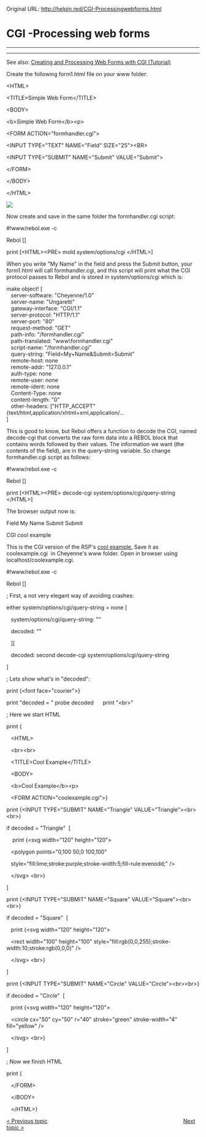Original URL: <http://helpin.red/CGI-Processingwebforms.html>

# CGI -Processing web forms

* * *

* * *

See also: [Creating and Processing Web Forms with CGI (Tutorial)](http://www.rebol.com/docs/cgi2.html)

Create the following form1.html file on your www folder:

&lt;HTML&gt;

&lt;TITLE&gt;Simple Web Form&lt;/TITLE&gt;

&lt;BODY&gt;

&lt;b&gt;Simple Web Form&lt;/b&gt;&lt;p&gt;

&lt;FORM ACTION="formhandler.cgi"&gt;

&lt;INPUT TYPE="TEXT" NAME="Field" SIZE="25"&gt;&lt;BR&gt;

&lt;INPUT TYPE="SUBMIT" NAME="Submit" VALUE="Submit"&gt;

&lt;/FORM&gt;

&lt;/BODY&gt;

&lt;/HTML&gt;

![](http://helpin.red/lib/NewItem253.png)

Now create and save in the same folder the formhandler.cgi script:

#!www/rebol.exe -c

Rebol \[]

print \[&lt;HTML&gt;&lt;PRE&gt; mold system/options/cgi &lt;/HTML&gt;]

When you write "My Name" in the field and press the Submit button, your form1.html will call formhandler.cgi, and this script will print what the CGI protocol passes to Rebol and is stored in system/options/cgi which is:

make object! [  
   server-software: "Cheyenne/1.0"  
   server-name: "Ungaretti"  
   gateway-interface: "CGI/1.1"  
   server-protocol: "HTTP/1.1"  
   server-port: "80"  
   request-method: "GET"  
   path-info: "/formhandler.cgi"  
   path-translated: "www\\formhandler.cgi"  
   script-name: "/formhandler.cgi"  
   query-string: "Field=My+Name&amp;Submit=Submit"  
   remote-host: none  
   remote-addr: "127.0.0.1"  
   auth-type: none  
   remote-user: none  
   remote-ident: none  
   Content-Type: none  
   content-length: "0"  
   other-headers: ["HTTP\_ACCEPT" {text/html,application/xhtml+xml,application/...  
]

This is good to know, but Rebol offers a function to decode the CGI, named decode-cgi that converts the raw form data into a REBOL block that contains words followed by their values. The information we want (the contents of the field), are in the query-string variable. So change formhandler.cgi script as follows:

#!www/rebol.exe -c

Rebol \[]

print \[&lt;HTML&gt;&lt;PRE&gt; decode-cgi system/options/cgi/query-string &lt;/HTML&gt;]

The browser output now is:

Field My Name Submit Submit

CGI cool example

This is the CGI version of the RSP's [cool example.](http://helpin.red/RSP-RequestandResponse.html#Cool) Save it as coolexample.cgi  in Cheyenne's www folder. Open in browser using localhost/coolexample.cgi.

#!www/rebol.exe -c

Rebol \[]

; First, a not very elegant way of avoiding crashes:

either system/options/cgi/query-string = none [

   system/options/cgi/query-string: ""

   decoded: ""

   ][

   decoded: second decode-cgi system/options/cgi/query-string

]

; Lets show what's in "decoded":

print {&lt;font face="courier"&gt;}

print "decoded = " probe decoded      print "&lt;br&gt;"

; Here we start HTML

print {

   &lt;HTML&gt;

   &lt;br&gt;&lt;br&gt;

   &lt;TITLE&gt;Cool Example&lt;/TITLE&gt;

   &lt;BODY&gt;

   &lt;b&gt;Cool Example&lt;/b&gt;&lt;p&gt;

   &lt;FORM ACTION="coolexample.cgi"&gt;}

print {&lt;INPUT TYPE="SUBMIT" NAME="Triangle" VALUE="Triangle"&gt;&lt;br&gt;&lt;br&gt;}

if decoded = "Triangle"  [

    print {&lt;svg width="120" height="120"&gt;

   &lt;polygon points="0,100 50,0 100,100"

   style="fill:lime;stroke:purple;stroke-width:5;fill-rule:evenodd;" /&gt;

   &lt;/svg&gt; &lt;br&gt;}  

]

print {&lt;INPUT TYPE="SUBMIT" NAME="Square" VALUE="Square"&gt;&lt;br&gt;&lt;br&gt;}

if decoded = "Square"  [

   print {&lt;svg width="120" height="120"&gt;

   &lt;rect width="100" height="100" style="fill:rgb(0,0,255);stroke-width:10;stroke:rgb(0,0,0)" /&gt;

   &lt;/svg&gt; &lt;br&gt;}  

]

print {&lt;INPUT TYPE="SUBMIT" NAME="Circle" VALUE="Circle"&gt;&lt;br&gt;&lt;br&gt;}

if decoded = "Circle"  [

   print {&lt;svg width="120" height="120"&gt;

   &lt;circle cx="50" cy="50" r="40" stroke="green" stroke-width="4" fill="yellow" /&gt;

   &lt;/svg&gt; &lt;br&gt;}  

]

; Now we finish HTML

print {

   &lt;/FORM&gt;

   &lt;/BODY&gt;

   &lt;/HTML&gt;}

[&lt; Previous topic](http://helpin.red/CGI-Helloworld.html)                                                                                          [Next topic &gt;](http://helpin.red/CGIusingRed.html)

